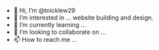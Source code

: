 - 👋 Hi, I’m @tnicklew29
- 👀 I’m interested in ... website building and design.
- 🌱 I’m currently learning ...
- 💞️ I’m looking to collaborate on ...
- 📫 How to reach me ...

<!---
tnicklew29/tnicklew29 is a ✨ special ✨ repository because its `README.md` (this file) appears on your GitHub profile.
You can click the Preview link to take a look at your changes.
--->
